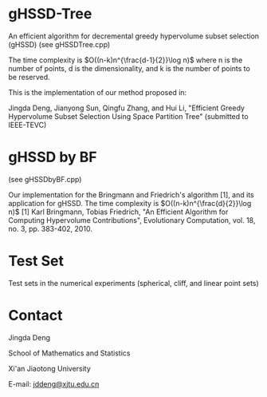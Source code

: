 # gHSSD-Tree
An efficient algorithm for decremental greedy hypervolume subset selection (gHSSD)
(see gHSSDTree.cpp)

The time complexity is $O((n-k)n^{\frac{d-1}{2}}\log n)$ where n is the number of points, d is the dimensionality, and k is the number of points to be reserved.

This is the implementation of our method proposed in:

Jingda Deng, Jianyong Sun, Qingfu Zhang, and Hui Li, "Efficient Greedy Hypervolume Subset Selection
Using Space Partition Tree" (submitted to IEEE-TEVC)

# gHSSD by BF
(see gHSSDbyBF.cpp)

Our implementation for the Bringmann and Friedrich's algorithm [1], and its application for gHSSD.
The time complexity is $O((n-k)n^{\frac{d}{2}}\log n)$
[1] Karl Bringmann, Tobias Friedrich, "An Efficient Algorithm for Computing Hypervolume Contributions", Evolutionary Computation, vol. 18, no. 3, pp. 383-402, 2010.

# Test Set
Test sets in the numerical experiments (spherical, cliff, and linear point sets)
# Contact
Jingda Deng

School of Mathematics and Statistics

Xi'an Jiaotong University

E-mail: jddeng@xjtu.edu.cn

